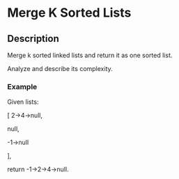 # Merge K Sorted Lists


## Description


Merge k sorted linked lists and return it as one sorted list.

Analyze and describe its complexity.

### Example

Given lists:

[
  2->4->null,
  
  null,
  
  -1->null
  
],

return -1->2->4->null.
